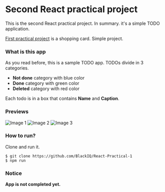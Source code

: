 # Second React practical project

This is the second React practical project. In summary. it's a simple TODO application.

[First practical project](https://github.com/BlackIQ/React-Practical-1) is a shopping card. Simple project.

### What is this app

As you read before, this is a sample TODO app. TODOs divide in 3 categories.

- **Not done** category with blue color
- **Done** category with green color
- **Deleted** category with red color

Each todo is in a box that contains **Name** and **Caption**.

### Previews

![Image 1](public/images/pic1.png)
![Image 2](public/images/pic2.png)
![Image 3](public/images/pic3.png)

### How to run?

Clone and run it.

```shell
$ git clone https://github.com/BlackIQ/React-Practical-1
$ npm run
```

### Notice

**App is not completed yet.**